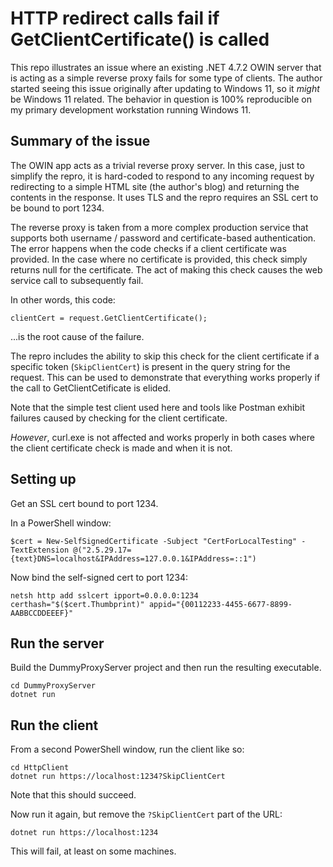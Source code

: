 # HTTP redirect calls fail if GetClientCertificate() is called
This repo illustrates an issue where an existing .NET 4.7.2 OWIN server that is acting as a simple reverse proxy fails for some type of clients. The author started seeing this issue originally after updating to Windows 11, so it *might* be Windows 11 related. The behavior in question is 100% reproducible on my primary development workstation running Windows 11.

## Summary of the issue
The OWIN app acts as a trivial reverse proxy server. In this case, just to simplify the repro, it is hard-coded to respond to any incoming request by redirecting to a simple HTML site (the author's blog) and returning the contents in the response. It uses TLS and the repro requires an SSL cert to be bound to port 1234.

The reverse proxy is taken from a more complex production service that supports both username / password and certificate-based authentication. The error happens when the code checks if a client certificate was provided. In the case where no certificate is provided, this check simply returns null for the certificate. The act of making this check causes the web service call to subsequently fail.

In other words, this code:

    clientCert = request.GetClientCertificate();

...is the root cause of the failure.

The repro includes the ability to skip this check for the client certificate if a specific token (`SkipClientCert`) is present in the query string for the request. This can be used to demonstrate that everything works properly if the call to GetClientCetificate is elided.

Note that the simple test client used here and tools like Postman exhibit failures caused by checking for the client certificate.

*However*, curl.exe is not affected and works properly in both cases where the client certificate check is made and when it is not.

## Setting up
Get an SSL cert bound to port 1234.

In a PowerShell window:

    $cert = New-SelfSignedCertificate -Subject "CertForLocalTesting" -TextExtension @("2.5.29.17={text}DNS=localhost&IPAddress=127.0.0.1&IPAddress=::1")

Now bind the self-signed cert to port 1234:

    netsh http add sslcert ipport=0.0.0.0:1234 certhash="$($cert.Thumbprint)" appid="{00112233-4455-6677-8899-AABBCCDDEEEF}"

## Run the server
Build the DummyProxyServer project and then run the resulting executable.

    cd DummyProxyServer
    dotnet run

## Run the client
From a second PowerShell window, run the client like so:

    cd HttpClient
    dotnet run https://localhost:1234?SkipClientCert

Note that this should succeed.

Now run it again, but remove the `?SkipClientCert` part of the URL:

    dotnet run https://localhost:1234

This will fail, at least on some machines.